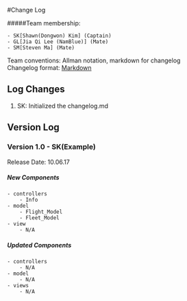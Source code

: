 #Change Log

#####Team membership:  

    - SK[Shawn(Dongwon) Kim] (Captain)
    - GL[Jia Qi Lee (NamBlue)] (Mate)
    - SM[Steven Ma] (Mate)

Team conventions: Allman notation, markdown for changelog  
Changelog format: [Markdown](https://github.com/adam-p/markdown-here/wiki/Markdown-Cheatsheet) 

## Log Changes
1. SK: Initialized the changelog.md 

## Version Log
### Version 1.0 - SK(Example)
Release Date: 10.06.17

##### New Components
    - controllers     
        - Info
    - model
        - Flight_Model
        - Fleet_Model
    - view
        - N/A

    
##### Updated Components
    - controllers
        - N/A
    - model
        - N/A
    - views
        - N/A
 